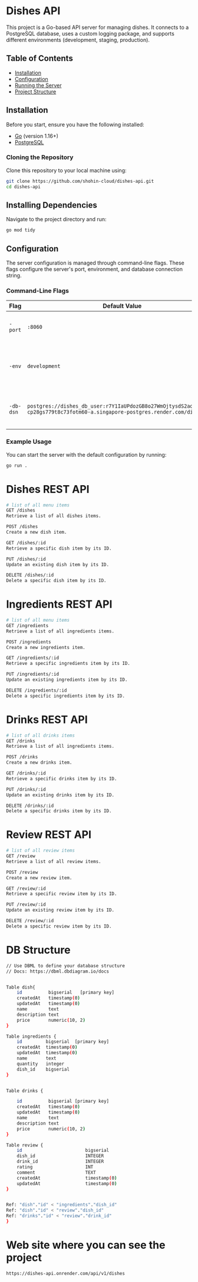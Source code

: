 # Dishes API

This project is a Go-based API server for managing dishes. It connects to a PostgreSQL database, uses a custom logging package, and supports different environments (development, staging, production).

## Table of Contents

- [Installation](#installation)
- [Configuration](#configuration)
- [Running the Server](#running-the-server)
- [Project Structure](#project-structure)

## Installation

Before you start, ensure you have the following installed:

- [Go](https://golang.org/doc/install) (version 1.16+)
- [PostgreSQL](https://www.postgresql.org/download/)

### Cloning the Repository

Clone this repository to your local machine using:

```sh
git clone https://github.com/shohin-cloud/dishes-api.git
cd dishes-api
```

## Installing Dependencies

Navigate to the project directory and run:

```sh
go mod tidy
```

## Configuration

The server configuration is managed through command-line flags. These flags configure the server's port, environment, and database connection string.

### Command-Line Flags

| Flag       | Default Value                                                                                                    | Description                                 |
|------------|------------------------------------------------------------------------------------------------------------------|---------------------------------------------|
| `-port`    | `:8060`                                                                                                          | The port on which the server will listen.   |
| `-env`     | `development`                                                                                                    | The application environment (development, staging, production). |
| `-db-dsn`  | `postgres://dishes_db_user:r7Y1IaUPdozGB8o27WmOjtysdS2aoBHN@dpg-cp28gs779t8c73fotm60-a.singapore-postgres.render.com/dishes_db` | The PostgreSQL DSN for connecting to the database. |

### Example Usage

You can start the server with the default configuration by running:

```sh
go run .
```

# Dishes REST API

```sh
# list of all menu items
GET /dishes
Retrieve a list of all dishes items.

POST /dishes
Create a new dish item.

GET /dishes/:id
Retrieve a specific dish item by its ID.

PUT /dishes/:id
Update an existing dish item by its ID.

DELETE /dishes/:id
Delete a specific dish item by its ID.
```
# Ingredients REST API

```sh
# list of all menu items
GET /ingredients
Retrieve a list of all ingredients items.

POST /ingredients
Create a new ingredients item.

GET /ingredients/:id
Retrieve a specific ingredients item by its ID.

PUT /ingredients/:id
Update an existing ingredients item by its ID.

DELETE /ingredients/:id
Delete a specific ingredients item by its ID.
```

# Drinks REST API

```sh
# list of all drinks items
GET /drinks
Retrieve a list of all ingredients items.

POST /drinks
Create a new drinks item.

GET /drinks/:id
Retrieve a specific drinks item by its ID.

PUT /drinks/:id
Update an existing drinks item by its ID.

DELETE /drinks/:id
Delete a specific drinks item by its ID.
```

# Review REST API

```sh
# list of all review items
GET /review
Retrieve a list of all review items.

POST /review
Create a new review item.

GET /review/:id
Retrieve a specific review item by its ID.

PUT /review/:id
Update an existing review item by its ID.

DELETE /review/:id
Delete a specific review item by its ID.
```






# DB Structure

```sh
// Use DBML to define your database structure
// Docs: https://dbml.dbdiagram.io/docs


Table dish{
    id          bigserial   [primary key]
    createdAt   timestamp(0) 
    updatedAt   timestamp(0) 
    name        text                       
    description text                    
    price       numeric(10, 2)            
}

Table ingredients {
    id         bigserial  [primary key]
    createdAt  timestamp(0) 
    updatedAt  timestamp(0) 
    name       text                       
    quantity   integer                  
    dish_id    bigserial 
}


Table drinks {

    id          bigserial [primary key]
    createdAt   timestamp(0) 
    updatedAt   timestamp(0) 
    name        text                       
    description text                      
    price       numeric(10, 2)            
}

Table review {
    id                        bigserial 
    dish_id                   INTEGER 
    drink_id                  INTEGER 
    rating                    INT 
    comment                   TEXT 
    createdAt                 timestamp(0) 
    updatedAt                 timestamp(0) 
}


Ref: "dish"."id" < "ingredients"."dish_id"
Ref: "dish"."id" < "review"."dish_id"
Ref: "drinks"."id" < "review"."drink_id"
}
```

# Web site where you can see the project

```sh
https://dishes-api.onrender.com/api/v1/dishes
```

